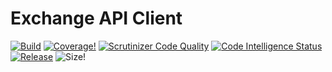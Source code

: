# Exchange API Client
[![Build](https://github.com/lavrenov/moex-api/actions/workflows/ci.yml/badge.svg)](https://github.com/lavrenov/moex-api/actions)
[![Coverage!](https://img.shields.io/endpoint?url=https://gist.githubusercontent.com/lavrenov/b397ab49b1cd3b440f74b6cc70ce6ed7/raw/moex-api__heads_main.json)](https://github.com/lavrenov/moex-api/tree/main/tests)
[![Scrutinizer Code Quality](https://scrutinizer-ci.com/g/lavrenov/moex-api/badges/quality-score.png?b=main)](https://scrutinizer-ci.com/g/lavrenov/moex-api/?branch=main)
[![Code Intelligence Status](https://scrutinizer-ci.com/g/lavrenov/moex-api/badges/code-intelligence.svg?b=main)](https://scrutinizer-ci.com/code-intelligence)
[![Release](https://img.shields.io/github/v/release/lavrenov/moex-api)](https://github.com/lavrenov/moex-api/releases)
![Size!](https://img.shields.io/github/repo-size/lavrenov/moex-api)
